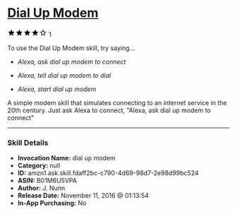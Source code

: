 # [Dial Up Modem](http://alexa.amazon.com/#skills/amzn1.ask.skill.fdaff2bc-c790-4d69-98d7-2e98d99bc524)
![4 stars](../../images/ic_star_black_18dp_1x.png)![4 stars](../../images/ic_star_black_18dp_1x.png)![4 stars](../../images/ic_star_black_18dp_1x.png)![4 stars](../../images/ic_star_black_18dp_1x.png)![4 stars](../../images/ic_star_border_black_18dp_1x.png) 1

To use the Dial Up Modem skill, try saying...

* *Alexa, ask dial up modem to connect*

* *Alexa, tell dial up modem to dial*

* *Alexa, start dial up modem*

A simple modem skill that simulates connecting to an internet service in the 20th century. Just ask Alexa to connect, "Alexa, ask dial up modem to connect"

***

### Skill Details

* **Invocation Name:** dial up modem
* **Category:** null
* **ID:** amzn1.ask.skill.fdaff2bc-c790-4d69-98d7-2e98d99bc524
* **ASIN:** B01M6U5VPA
* **Author:** J. Nunn
* **Release Date:** November 11, 2016 @ 01:13:54
* **In-App Purchasing:** No
